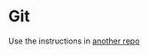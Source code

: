 # Git

Use the instructions in [another repo](https://github.com/dbwebb-se/mvc/blob/main/docs/work-with-git.md)

